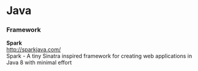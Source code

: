 Java
========  

### Framework  

**Spark**  
http://sparkjava.com/  
Spark - A tiny Sinatra inspired framework for creating web applications in Java 8 with minimal effort  